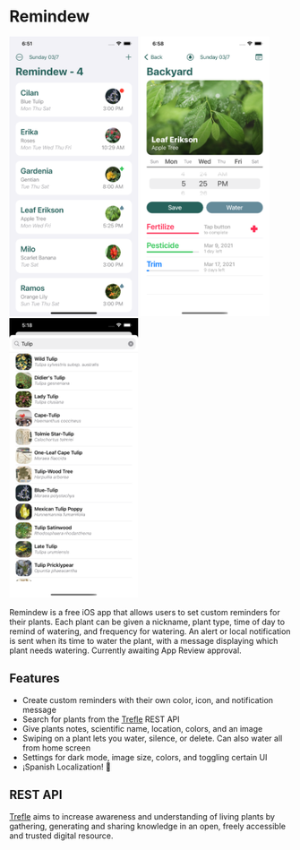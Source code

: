# Remindew

<img src="ScreenShots/6.5inch-MainScreenshot-iPhone11ProMax- copy.png" height="500" width="230"/> <img src="ScreenShots/6.5inch-DetailScreenShot-iPhone11ProMax copy.png" height="500" width="230"/> <img src="ScreenShots/6.5inch-SearchScreenShot-iPhone11ProMax copy.png" height="500" width="230"/>

Remindew is a free iOS app that allows users to set custom reminders for their plants. Each plant can be given a nickname, plant type, time of day to remind of watering, and frequency for watering. An alert or local notification is sent when its time to water the plant, with a message displaying which plant needs watering. Currently awaiting App Review approval.

## Features

- Create custom reminders with their own color, icon, and notification message
- Search for plants from the [Trefle](https://trefle.io/) REST API
- Give plants notes, scientific name, location, colors, and an image
- Swiping on a plant lets you water, silence, or delete. Can also water all from home screen
- Settings for dark mode, image size, colors, and toggling certain UI
- ¡Spanish Localization! 🌮

## REST API

[Trefle](https://trefle.io/) aims to increase awareness and understanding of living plants by gathering, generating and sharing knowledge in an open, freely accessible and trusted digital resource.
